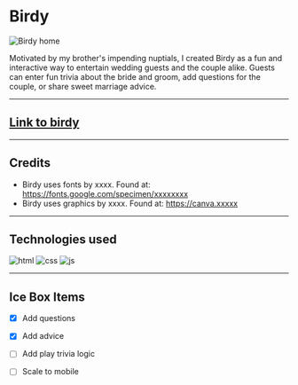 # Birdy

![Birdy home]()

Motivated by my brother's impending nuptials, I created Birdy as a fun and interactive way to entertain wedding guests and the couple alike. Guests can enter fun trivia about the bride and groom, add questions for the couple, or share  sweet marriage advice. 

---

## [Link to birdy](https://birdy-vgk.herokuapp.com/)

---
## Credits 

- Birdy uses fonts by xxxx. Found at: https://fonts.google.com/specimen/xxxxxxxx
- Birdy uses graphics by xxxx. Found at: https://canva.xxxxx

---

## Technologies used 

![html](https://img.shields.io/badge/HTML5-E34F26?style=for-the-badge&logo=html5&logoColor=white)
![css](https://img.shields.io/badge/CSS3-1572B6?style=for-the-badge&logo=css3&logoColor=white)
![js](https://img.shields.io/badge/JavaScript-323330?style=for-the-badge&logo=javascript&logoColor=F7DF1E)

---

## Ice Box Items 

- [x] Add questions
- [x] Add advice
- [ ] Add play trivia logic
- [ ] Scale to mobile



